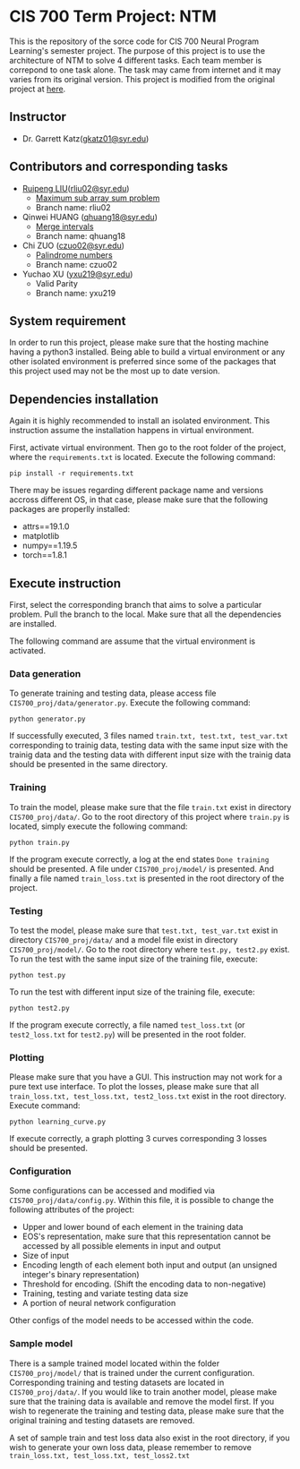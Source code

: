 # CIS 700 Term Project: NTM
This is the repository of the sorce code for CIS 700 Neural Program Learning's semester project. The purpose of this project is to use the architecture of NTM to solve 4 different tasks. Each team member is correpond to one task alone. The task may came from internet and it may varies from its original version. 
This project is modified from the original project at [here](https://github.com/loudinthecloud/pytorch-ntm).

## Instructor
* Dr. Garrett Katz(gkatz01@syr.edu)

## Contributors and corresponding tasks
* [Ruipeng LIU](https://github.com/EmilioLrp)(rliu02@syr.edu)
	* [Maximum sub array sum problem](https://leetcode.com/problems/maximum-subarray/)
	* Branch name: rliu02
* Qinwei HUANG (qhuang18@syr.edu)
	* [Merge intervals](https://leetcode.com/problems/merge-intervals/)
	* Branch name: qhuang18
* Chi ZUO (czuo02@syr.edu)
	* [Palindrome numbers](https://leetcode.com/problems/palindrome-number/)
	* Branch name: czuo02
* Yuchao XU (yxu219@syr.edu)
	* Valid Parity
	* Branch name: yxu219

## System requirement
In order to run this project, please make sure that the hosting machine having a python3 installed. Being able to build a virtual environment or any other isolated environment is preferred since some of the packages that this project used may not be the most up to date version.

## Dependencies installation
Again it is highly recommended to install an isolated environment. This instruction assume the installation happens in virtual environment.

First, activate virtual environment. Then go to the root folder of the project, where the `requirements.txt` is located. Execute the following command:

```
pip install -r requirements.txt
```

There may be issues regarding different package name and versions accross different OS, in that case, please make sure that the following packages are properlly installed:

* attrs==19.1.0
* matplotlib
* numpy==1.19.5
* torch==1.8.1

## Execute instruction
First, select the corresponding branch that aims to solve a particular problem. Pull the branch to the local. Make sure that all the dependencies are installed.

The following command are assume that the virtual environment is activated.

### Data generation
To generate training and testing data, please access file `CIS700_proj/data/generator.py`. Execute the following command:
```
python generator.py
```
If successfully executed, 3 files named `train.txt, test.txt, test_var.txt` corresponding to trainig data, testing data with the same input size with the trainig data and the testing data with different input size with the trainig data should be presented in the same directory.

### Training
To train the model, please make sure that the file `train.txt` exist in directory `CIS700_proj/data/`. Go to the root directory of this project where `train.py` is located, simply execute the following command:
```
python train.py
```

If the program execute correctly, a log at the end states `Done training` should be presented. A file under `CIS700_proj/model/` is presented. And finally a file named `train_loss.txt` is presented in the root directory of the project.

### Testing
To test the model, please make sure that `test.txt, test_var.txt` exist in directory `CIS700_proj/data/` and a model file exist in directory `CIS700_proj/model/`. Go to the root directory where `test.py, test2.py` exist. To run the test with the same input size of the training file, execute: 
```
python test.py
```

To run the test with different input size of the training file, execute:
```
python test2.py
```
If the program execute correctly, a file named `test_loss.txt` (or `test2_loss.txt` for `test2.py`) will be presented in the root folder.

### Plotting
Please make sure that you have a GUI. This instruction may not work for a pure text use interface.
To plot the losses, please make sure that all `train_loss.txt, test_loss.txt, test2_loss.txt` exist in the root directory. Execute command:
```
python learning_curve.py
```
If execute correctly, a graph plotting 3 curves corresponding 3 losses should be presented.

### Configuration
Some configurations can be accessed and modified via `CIS700_proj/data/config.py`. Within this file, it is possible to change the following attributes of the project:
* Upper and lower bound of each element in the training data
* EOS's representation, make sure that this representation cannot be accessed by all possible elements in input and output
* Size of input
* Encoding length of each element both input and output (an unsigned integer's binary representation)
* Threshold for encoding. (Shift the encoding data to non-negative)
* Training, testing and variate testing data size
* A portion of neural network configuration

Other configs of the model needs to be accessed within the code.

### Sample model
There is a sample trained model located within the folder `CIS700_proj/model/` that is trained under the current configuration. Corresponding training and testing datasets are located in `CIS700_proj/data/`. If you would like to train another model, please make sure that the training data is available and remove the model first. If you wish to regenerate the training and testing data, please make sure that the original training and testing datasets are removed. 

A set of sample train and test loss data also exist in the root directory, if you wish to generate your own loss data, please remember to remove `train_loss.txt, test_loss.txt, test_loss2.txt`